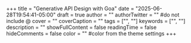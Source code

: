 +++
title = "Generative API Design with Goa"
date = "2025-06-28T19:54:41-05:00"
draft = true
author = ""
authorTwitter = "" #do not include @
cover = ""
coverCaption = ""
tags = ["", ""]
keywords = ["", ""]
description = ""
showFullContent = false
readingTime = false
hideComments = false
color = "" #color from the theme settings
+++
